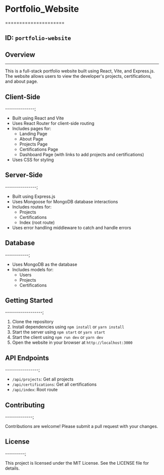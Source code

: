 # Portfolio_Website

=====================

## ID: `portfolio-website`

## Overview

------------

This is a full-stack portfolio website built using React, Vite, and Express.js. The website allows users to view the developer's projects, certifications, and about page.

## Client-Side

---------------;

* Built using React and Vite
* Uses React Router for client-side routing
* Includes pages for:
  * Landing Page
  * About Page
  * Projects Page
  * Certifications Page
  * Dashboard Page (with links to add projects and certifications)
* Uses CSS for styling

## Server-Side

----------------;

* Built using Express.js
* Uses Mongoose for MongoDB database interactions
* Includes routes for:
  * Projects
  * Certifications
  * Index (root route)
* Uses error handling middleware to catch and handle errors

## Database

------------;

* Uses MongoDB as the database
* Includes models for:
  * Users
  * Projects
  * Certifications

## Getting Started

-------------------;

1. Clone the repository
2. Install dependencies using `npm install` or `yarn install`
3. Start the server using `npm start` or `yarn start`
4. Start the client using `npm run dev` or `yarn dev`
5. Open the website in your browser at `http://localhost:3000`

## API Endpoints

-----------------;

* `/api/projects`: Get all projects
* `/api/certifications`: Get all certifications
* `/api/index`: Root route

## Contributing

--------------;

Contributions are welcome! Please submit a pull request with your changes.

## License

----------;

This project is licensed under the MIT License. See the LICENSE file for details.
